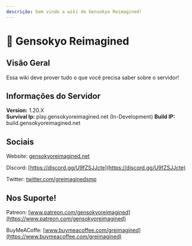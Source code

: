 ```yaml
---
descrição: bem vindo a wiki de Gensokyo Reimagined!
---
```


# 👋 Gensokyo Reimagined

## Visão Geral

Essa wiki deve prover tudo o que você precisa saber sobre o servidor!

## Informações do Servidor

**Version:** 1.20.X <br> **Survival Ip:** play.gensokyoreimagined.net
(In-Development) **Build IP:** build.gensokyoreimagined.net


## Sociais

Website: [gensokyoreimagined.net](https://www.gensokyoreimagined.net/)

Discord: [https://discord.gg/U9fZSJJcte](https://discord.gg/U9fZSJJcte)

Twitter: [twitter.com/greimaginedsmp](https://twitter.com/greimaginedsmp)

## Nos Suporte!

Patreon:
[www.patreon.com/gensokyoreimagined](https://www.patreon.com/gensokyoreimagined)

BuyMeACoffe:
[www.buymeacoffee.com/greimagined](https://www.buymeacoffee.com/greimagined)
